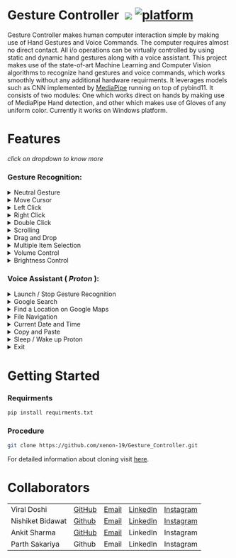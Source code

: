 

# Gesture Controller &nbsp;[![](https://img.shields.io/badge/python-3.7+-blue.svg)](https://www.python.org/downloads/) [![platform](https://img.shields.io/badge/platform-windows-green.svg)](https://github.com/xenon-19/Gesture_Controller) 

Gesture Controller makes human computer interaction simple by making use of Hand Gestures and Voice Commands. The computer requires almost no direct contact. All i/o operations can be virtually controlled by using static and dynamic hand gestures along with a voice assistant. This project makes use of the state-of-art Machine Learning and Computer Vision algorithms to recognize hand gestures and voice commands, which works smoothly without any additional hardware requirments. It leverages models such as CNN implemented by [MediaPipe](https://github.com/google/mediapipe) running on top of pybind11. It consists of two modules: One which works direct on hands by making use of MediaPipe Hand detection, and other which makes use of Gloves of any uniform color. Currently it works on Windows platform.


# Features
 _click on dropdown to know more_
### Gesture Recognition:
<details>
<summary>Neutral Gesture</summary>
 <figure>
  <img src="https://github.com/xenon-19/Gesture_Controller/blob/9be82cfc75aa4c04fff0e12dd4de853f9d83a101/demo_media/palm.gif" alt="Palm" width="711" height="400"><br>
  <figcaption>Neutral Gesture. Used to halt/stop execution of current gesture.</figcaption>
</figure>
</details>
 

<details>
<summary>Move Cursor</summary>
  <img src="https://github.com/xenon-19/Gesture_Controller/blob/e20edfb1f368ffa600d96bd91031942ec97cb2ab/demo_media/move%20mouse.gif" alt="Move Cursor" width="711" height="400"><br>
  <figcaption>Cursor is assigned to the midpoint of index and middle fingertips. This gesture moves the cursor to the desired location.</figcaption>
</details>

<details>
<summary>Left Click</summary>
<img src="https://github.com/xenon-19/Gesture_Controller/blob/9be82cfc75aa4c04fff0e12dd4de853f9d83a101/demo_media/left%20click.gif" alt="Left Click" width="711" height="400"><br>
 <figcaption>Gesture for single left click</figcaption>
</details>

<details>
<summary>Right Click</summary>
<img src="https://github.com/xenon-19/Gesture_Controller/blob/9be82cfc75aa4c04fff0e12dd4de853f9d83a101/demo_media/right%20click.gif" alt="Right Click" width="711" height="400"><br>
 <figcaption>Gesture for single right click</figcaption>
</details>

<details>
<summary>Double Click</summary>
<img src="https://github.com/xenon-19/Gesture_Controller/blob/9be82cfc75aa4c04fff0e12dd4de853f9d83a101/demo_media/double%20click.gif" alt="Double Click" width="711" height="400"><br>
 <figcaption>Gesture for double click</figcaption>
</details>

<details>
<summary>Scrolling</summary>
<img src="https://github.com/xenon-19/Gesture_Controller/blob/9be82cfc75aa4c04fff0e12dd4de853f9d83a101/demo_media/Scrolling.gif" alt="Scrolling" width="711" height="400"><br>
 <figcaption>Dynamic Gestures for horizontal and vertical scroll. The speed of scroll is proportional to the distance moved by pinch gesture from start point. Vertical and Horizontal scrolls are controlled by vertical and horizontal pinch movements respectively.</figcaption>
</details>

<details>
<summary>Drag and Drop</summary>
<img src="https://github.com/xenon-19/Gesture_Controller/blob/9be82cfc75aa4c04fff0e12dd4de853f9d83a101/demo_media/drag%20and%20drop.gif" alt="Drag and Drop" width="711" height="400"><br>
 <figcaption>Gesture for drag and drop functionality. Can be used to move/tranfer files from one directory to other.</figcaption>
</details>

<details>
<summary>Multiple Item Selection</summary>
<img src="https://github.com/xenon-19/Gesture_Controller/blob/9be82cfc75aa4c04fff0e12dd4de853f9d83a101/demo_media/multiple%20item%20selection.gif" alt="Multiple Item Selection" width="711" height="400"><br>
 <figcaption>Gesture to select multiple items</figcaption>
</details>

<details>
<summary>Volume Control</summary>
<img src="https://github.com/xenon-19/Gesture_Controller/blob/9be82cfc75aa4c04fff0e12dd4de853f9d83a101/demo_media/Volume%20control.gif" alt="Volume Control" width="711" height="400"><br>
 <figcaption>Dynamic Gestures for Volume control. The rate of increase/decrease of volume is proportional to the distance moved by pinch gesture from start point. </figcaption>
</details>

<details>
<summary>Brightness Control</summary>
<img src="https://github.com/xenon-19/Gesture_Controller/blob/9be82cfc75aa4c04fff0e12dd4de853f9d83a101/demo_media/Brigntness%20Control.gif" alt="Brightness Control" width="711" height="400"><br>
 <figcaption>Dynamic Gestures for Brightness control. The rate of increase/decrease of brightness is proportional to the distance moved by pinch gesture from start point. </figcaption>
</details>

### Voice Assistant ( ***Proton*** ):
<details>
<summary>Launch / Stop  Gesture Recognition</summary>
<img src="https://github.com/xenon-19/Gesture_Controller/blob/4041eedc2f75fa2923902000b606a05a677629e8/demo_media/voice%20commands/proton%20launch%20stop%20gest.png" alt="launch stop gesture recognition" width="250" height="auto">
<ul>
  <li>
    <code> Proton Launch Gesture Recognition </code><br>
    Turns on webcam for hand gesture recognition.
  </li>
  <li>
    <code> Proton Stop Gesture Recognition </code><br>
    Turns off webcam and stops gesture recognition.
    (Termination of Gesture controller can also be done via pressing <code>Enter</code> key in webcam window)
   </li>
</ul>
</details>

<details>
<summary>Google Search</summary>
<img src="https://github.com/xenon-19/Gesture_Controller/blob/4041eedc2f75fa2923902000b606a05a677629e8/demo_media/voice%20commands/proton%20search.png" alt="proton search github" width="800" height="auto">
<ul>
  <li>
    <code>Proton search {text_you_wish_to_search}</code><br>
    Opens a new tab on Chrome Browser if it is running, else opens a new window. Searches the given text on Google.
  </li>
</ul>
</details>

<details>
<summary>Find a Location on Google Maps</summary>
 <img src="https://github.com/xenon-19/Gesture_Controller/blob/4041eedc2f75fa2923902000b606a05a677629e8/demo_media/voice%20commands/proton%20find%20location.png" alt="proton find location" width="800" height="auto">
  <ol>
    <li> 
      <code>Proton Find a Location</code><br>
      Will ask the user for the location to be searched.
    </li>
    <li> 
      <code>{Location_you_wish_to_find}</code><br>
      Will find the required location on Google Maps in a new Chrome tab.
    </li>
  </ol>
</details>

<details>
<summary>File Navigation</summary>
<img src="https://github.com/xenon-19/Gesture_Controller/blob/4041eedc2f75fa2923902000b606a05a677629e8/demo_media/voice%20commands/proton%20list%20files.png" alt="proton list files" width="250" height="auto">&emsp;
 <img src="https://github.com/xenon-19/Gesture_Controller/blob/4041eedc2f75fa2923902000b606a05a677629e8/demo_media/voice%20commands/proton%20open.png" alt="proton open" width="250" height="auto">&emsp;
 <img src="https://github.com/xenon-19/Gesture_Controller/blob/4041eedc2f75fa2923902000b606a05a677629e8/demo_media/voice%20commands/proton%20go%20back.png" alt="proton go back" width="250" height="auto">
  <ul>
    <li>
      <code>Proton list files</code> / <code> Proton list </code><br>
      Will list the files and respective file_numbers in your Current Directory (by default C:)
    </li>
    <li>  
      <code> Proton open {file_number} </code><br>
      Opens the file / directory corresponding to specified file_number.
    </li>
    <li>
      <code>Proton go back </code> / <code> Proton back </code><br>
      Changes the Current Directory to Parent Directory and lists the files.
    </li>
  </ul>
</details>

<details>
<summary>Current Date and Time</summary>
<img src="https://github.com/xenon-19/Gesture_Controller/blob/d49c868acc41ac6c89489bfd80e5e5015a8cb571/demo_media/voice%20commands/proton%20date%20time.png" alt="proton date / time" width="250" height="auto">
  <ul>
    <li>
      <code> Proton what is today's date </code> / <code> Proton date </code><br>
      <code> Proton what is the time </code> / <code> Proton time </code><br>
      Returns the current date and time.
    </li>
  </ul>
</details>

<details>
<summary>Copy and Paste</summary>
 <img src="https://github.com/xenon-19/Gesture_Controller/blob/4041eedc2f75fa2923902000b606a05a677629e8/demo_media/voice%20commands/proton%20copy.png" alt="proton copy" width="500" height="auto">
 <img src="https://github.com/xenon-19/Gesture_Controller/blob/4041eedc2f75fa2923902000b606a05a677629e8/demo_media/voice%20commands/proton%20paste.png" alt="proton paste" width="500" height="auto">
  <ul>
    <li>
      <code> Proton Copy </code><br>
      Copies the selected text to clipboard.<br>
    </li>
    <li>
      <code> Proton Paste </code><br>
      Pastes the copied text.
    </li>
  </ul>
</details>

<details>
<summary>Sleep / Wake up Proton</summary>
  <img src="https://github.com/xenon-19/Gesture_Controller/blob/4041eedc2f75fa2923902000b606a05a677629e8/demo_media/voice%20commands/proton%20bye%20wake%20up.png" alt="proton sleep / wake up" width="250" height="auto">
  <ul>
    <li>
      Sleep<br>
      <code> Proton bye </code><br>
      Pauses voice command execution till the assistant is woken up.
    </li>
    <li>
      Wake up<br>
      <code> Proton wake up </code><br>
      Resumes voice command execution.
    </li>
  </ul>
</details>

<details>
<summary>Exit</summary>
   <img src="https://github.com/xenon-19/Gesture_Controller/blob/4041eedc2f75fa2923902000b606a05a677629e8/demo_media/voice%20commands/proton%20exit.png" alt="proton exit" width="250" height="auto">
  <ul>
    <li>
      <code> Proton Exit </code> <br>
      Terminates the voice assisstant thread. GUI window needs to be closed manually.
    </li>
  </ul>
</details>

# Getting Started
  ### Requirments
  ```bash 
  pip install requirments.txt
  ```
  ### Procedure
  ```bash
  git clone https://github.com/xenon-19/Gesture_Controller.git
  ```
  For detailed information about cloning visit [here](https://docs.github.com/en/github/creating-cloning-and-archiving-repositories/cloning-a-repository-from-github/cloning-a-repository).

  
# Collaborators
  | |  |  |  |  |
  | ------------- | ------------- | ------------- | ------------- | ------------- |
  | Viral Doshi | [GitHub](https://github.com/Viral-Doshi) | [Email](mailto:viraldoshi321@gmail.com) | [LinkedIn](https://www.linkedin.com/in/viral-doshi-5a7737190/) | [Instagram](https://www.instagram.com/_viral_doshi/) |
  | Nishiket Bidawat | [Github](https://github.com/xenon-19) | [Email](mailto:bidawatnishiket@gmail.com) | [LinkedIn](https://www.linkedin.com/in/nishiket-bidawat-74b419193/) | [Instagram](https://myanimelist.net/profile/Xenon1901) |
  | Ankit Sharma | [GitHub](https://github.com/ankit-4129) | [Email](mailto:ankitsharma.rbt@gmail.com) | LinkedIn | Instagram |
  | Parth Sakariya | Github | Email | LinkedIn | Instagram |
  
